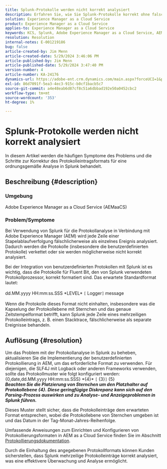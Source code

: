 ```yaml
---
title: Splunk-Protokolle werden nicht korrekt analysiert
description: Erfahren Sie, wie Sie Splunk-Protokolle korrekt ohne falsche benutzerdefinierte Protokollformate in Adobe Experience Manager as a Cloud Service analysieren.
solution: Experience Manager as a Cloud Service
product: Experience Manager as a Cloud Service
applies-to: Experience Manager as a Cloud Service
keywords: KCS, Splunk, Adobe Experience Manager as a Cloud Service, AEMaaCS, Protokollanalyse, mehrzeilige Protokolle, fließender Bit, Protokollformat, Stacktrace, Protokollkonfiguration
resolution: Resolution
internal-notes: E-001219186
bug: false
article-created-by: Jim Menn
article-created-date: 5/29/2024 3:46:06 PM
article-published-by: Jim Menn
article-published-date: 5/29/2024 3:47:40 PM
version-number: 4
article-number: KA-24176
dynamics-url: https://adobe-ent.crm.dynamics.com/main.aspx?forceUCI=1&pagetype=entityrecord&etn=knowledgearticle&id=b87d6c8d-d21d-ef11-840b-6045bd006268
exl-id: 86d7091f-5ea3-4ec3-915c-b0cf1bacb5c7
source-git-commit: a4e48eab6d87cf8c51a6dbbad192e50a0452cbc2
workflow-type: tm+mt
source-wordcount: '353'
ht-degree: 1%

---
```


# Splunk-Protokolle werden nicht korrekt analysiert


In diesem Artikel werden die häufigen Symptome des Problems und die Schritte zur Korrektur des Protokolleintragsformats für eine ordnungsgemäße Analyse in Splunk behandelt.

## Beschreibung {#description}


### <b>Umgebung</b>

Adobe Experience Manager as a Cloud Service (AEMaaCS)



### <b>Problem/Symptome</b>

Bei Verwendung von Splunk für die Protokollanalyse in Verbindung mit Adobe Experience Manager (AEM) wird jede Zeile einer Stapelablaufverfolgung fälschlicherweise als einzelnes Ereignis analysiert. Dadurch werden die Protokolle (insbesondere die benutzerdefinierten Protokolle) verkettet oder sie werden möglicherweise nicht korrekt analysiert.

Bei der Integration von benutzerdefinierten Protokollen mit Splunk ist es wichtig, dass die Protokolle für Fluent Bit, den von Splunk verwendeten Protokollprozessor, korrekt formatiert sind. Das erwartete Standardformat lautet:
<br><br>dd.MM.yyyy HH:mm:ss.SSS \*LEVEL\* `[` Logger`]`  message<br><br>
Wenn die Protokolle dieses Format nicht einhalten, insbesondere was die Kapselung der Protokollebene mit Sternchen und das genaue Zeitstempelformat betrifft, kann Splunk jede Zeile eines mehrzeiligen Protokolleintrags, z. B. einen Stacktrace, fälschlicherweise als separate Ereignisse behandeln.


## Auflösung {#resolution}


Um das Problem mit der Protokollanalyse in Splunk zu beheben, aktualisieren Sie die Implementierung der benutzerdefinierten Protokollierung in AEM, um das erforderliche Format zu verwenden. Für diejenigen, die SLF4J mit Logback oder anderen Frameworks verwenden, sollte das Protokollmuster wie folgt konfiguriert werden:
<br>{0,date,dd.MM.yyyy HH:mm:ss.SSS} \*{4}\* `[` {3}`]`  {5}<br>
<b>*Beachten Sie die Platzierung von Sternchen um den Platzhalter auf Protokollebene {4}. Diese geringfügige Diskrepanz kann sich auf den Parsing-Prozess auswirken und zu Analyse- und Anzeigeproblemen in Splunk führen.</b>*

Dieses Muster stellt sicher, dass die Protokolleinträge dem erwarteten Format entsprechen, wobei die Protokollebene von Sternchen umgeben ist und das Datum in der Tag-Monat-Jahres-Reihenfolge.

Umfassende Anweisungen zum Einrichten und Konfigurieren von Protokollierungsformaten in AEM as a Cloud Service finden Sie im Abschnitt [Protokollierungsdokumentation](https://experienceleague.adobe.com/docs/experience-manager-cloud-service/content/implementing/developing/logging.html?lang=en).

Durch die Einhaltung des angegebenen Protokollformats können Kunden sicherstellen, dass Splunk mehrzeilige Protokolleinträge korrekt analysiert, was eine effektivere Überwachung und Analyse ermöglicht.
